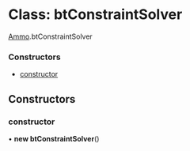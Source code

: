 # Class: btConstraintSolver

[Ammo](../modules/Ammo.md).btConstraintSolver

### Constructors

- [constructor](Ammo.btConstraintSolver.md#constructor)

## Constructors

### constructor

• **new btConstraintSolver**()

